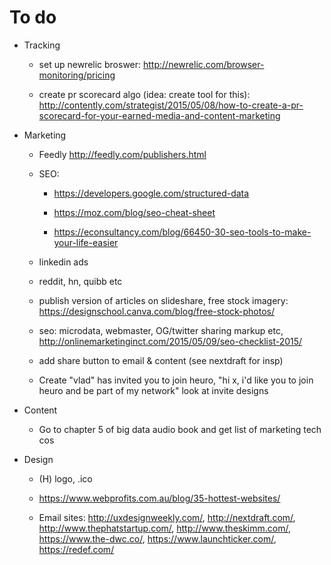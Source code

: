 # To do

* Tracking

    - set up newrelic broswer: http://newrelic.com/browser-monitoring/pricing

    - create pr scorecard algo (idea: create tool for this): http://contently.com/strategist/2015/05/08/how-to-create-a-pr-scorecard-for-your-earned-media-and-content-marketing

* Marketing

    - Feedly http://feedly.com/publishers.html

    - SEO:

        - https://developers.google.com/structured-data

        - https://moz.com/blog/seo-cheat-sheet

        - https://econsultancy.com/blog/66450-30-seo-tools-to-make-your-life-easier

    - linkedin ads

    - reddit, hn, quibb etc

    - publish version of articles on slideshare, free stock imagery: https://designschool.canva.com/blog/free-stock-photos/

    - seo: microdata, webmaster, OG/twitter sharing markup etc, http://onlinemarketinginct.com/2015/05/09/seo-checklist-2015/

    - add share button to email & content (see nextdraft for insp)

    - Create "vlad" has invited you to join heuro, "hi x, i'd like you to join heuro and be part of my network" look at invite designs

* Content

    - Go to chapter 5 of big data audio book and get list of marketing tech cos

* Design

    - (H) logo, .ico

    - https://www.webprofits.com.au/blog/35-hottest-websites/

    - Email sites: http://uxdesignweekly.com/, http://nextdraft.com/, http://www.thephatstartup.com/, http://www.theskimm.com/, https://www.the-dwc.co/, https://www.launchticker.com/, https://redef.com/